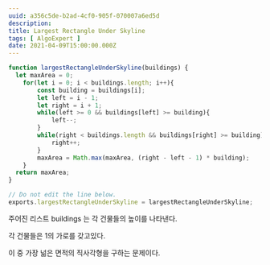 ```yaml
---
uuid: a356c5de-b2ad-4cf0-905f-070007a6ed5d
description: 
title: Largest Rectangle Under Skyline
tags: [ AlgoExpert ]
date: 2021-04-09T15:00:00.000Z
---
```








```jsx
function largestRectangleUnderSkyline(buildings) {
  let maxArea = 0;
	for(let i = 0; i < buildings.length; i++){
		const building = buildings[i];
		let left = i - 1;
		let right = i + 1;
		while(left >= 0 && buildings[left] >= building){
			left--;
		}
		while(right < buildings.length && buildings[right] >= building){
			right++;
		}
		maxArea = Math.max(maxArea, (right - left - 1) * building);
	}
  return maxArea;
}

// Do not edit the line below.
exports.largestRectangleUnderSkyline = largestRectangleUnderSkyline;
```

주어진 리스트 buildings 는 각 건물들의 높이를 나타낸다.

각 건물들은 1의 가로를 갖고있다.

이 중 가장 넒은 면적의 직사각형을 구하는 문제이다.